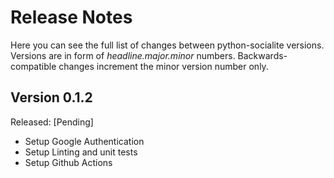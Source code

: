 
Release Notes
=============

Here you can see the full list of changes between python-socialite versions.
Versions are in form of *headline.major.minor* numbers.
Backwards-compatible changes increment the minor version number only.

Version 0.1.2
-------------

Released: [Pending]

* Setup Google Authentication
* Setup Linting and unit tests
* Setup Github Actions
